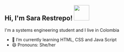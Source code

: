 <h2> Hi, I'm Sara Restrepo! <img src="https://media.giphy.com/media/mGcNjsfWAjY5AEZNw6/giphy.gif" width="50"></h2>

I'm a systems engineering student and I live in Colombia

- 🌱 I’m currently learning HTML, CSS and Java Script
- 😄 Pronouns: She/her
<!---
SaraRestrepoV/SaraRestrepoV is a ✨ special ✨ repository because its `README.md` (this file) appears on your GitHub profile.
You can click the Preview link to take a look at your changes.
--->
